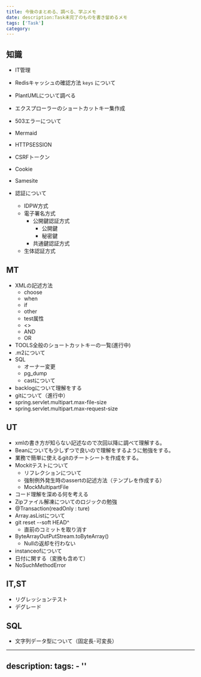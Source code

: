 ```yaml
---
title: 今後のまとめる、調べる、学ぶメモ
date: description:Task未完了のものを書き留めるメモ 
tags: ['Task']
category: 
---
```

## 知識

- IT管理
- Redisキャッシュの確認方法 `keys` について
- PlantUMLについて調べる
- エクスプローラーのショートカットキー集作成
- 503エラーについて

- Mermaid
- HTTPSESSION
- CSRFトークン
- Cookie
- Samesite
- 認証について
	- IDPW方式
	- 電子署名方式
		- 公開鍵認証方式
			- 公開鍵
			- 秘密鍵
		- 共通鍵認証方式
	- 生体認証方式

## MT

- XMLの記述方法
  - choose
  - when
  - if
  - other
  - test属性
  - <>
  - AND
  - OR
- TOOLS全般のショートカットキーの一覧(進行中)
- .m2について
- SQL
  - オーナー変更
  - pg_dump
  - castについて
- backlogについて理解をする
- gitについて（進行中）
- spring.servlet.multipart.max-file-size
- spring.servlet.multipart.max-request-size


## UT

- xmlの書き方が知らない記述なので次回以降に調べて理解する。
- Beanについても少しずつで良いので理解をするように勉強をする。
- 業務で簡単に使えるgitのチートシートを作成をする。
- Mockitテストについて
  - リフレクションについて
  - 強制例外発生時のassertの記述方法（テンプレを作成する）
  - MockMultipartFile
- コード理解を深める何を考える
- Zipファイル解凍についてのロジックの勉強
- @Transaction(readOnly : ture)
- Array.asListについて
- git reset --soft HEAD^
  - 直前のコミットを取り消す
- ByteArrayOutPutStream.toByteArray()
  - Nullの返却を行わない
- instanceofについて
- 日付に関する（変換も含めて）
- NoSuchMethodError

## IT,ST

- リグレッションテスト
- デグレード

## SQL
- 文字列データ型について（固定長･可変長）
---
description: 
tags: 
    - '' 
---
